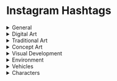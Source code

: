 # Instagram Hashtags

<details><summary>General</summary>

`#1day1drawing #animationconceptart #art #art_promote #art_sharing #art_spotlight #artdailydose #artdiscover #arte #artfido #artgallery #artgallery_page #artgram #artist #artist_dailydose #artist_publicity #artist_sharing #artista #artistic #artistininstagram #artistlife #artistoninstagram #artists #artistsofinsta #artistsofinstagram #artistsonig #artistsoninsta #artistsoninstagram #artistunion #artlife #artlovers #artnerd #artoftheday #artoftheday #artofthedaypicture #artoninsta #artoninstagram #artpassion #arts #arts_gallery #arts_promote #artsanity #artshow #artspotlight #artstagram #artstation #artsy #artwork #artwork_daily #artworldly #contemporaryart #creative #creative_instaart #creative_instaarts #creativeinstaartists #dailydrawing #dailysketch #desenho #designer #dessin #deviantart #dibujo #dopeart #draw #drawdaily #draweveryday #drawing #drawingoftheday #drawings #draws #global_artist #graphic #graphic_art #graphicdesign #graphics #igartwork #illust #illustration #illustrator #illustratorsofinstagram #illustratorsoninstagram #ilustração #ilustracion #ilustración #instaart #instaartdaily #instaarte #instaartes #instaartesanato #instaartexplorer #instaartgallery #instaarthub #instaarthub #instaartis #instaartist #instaartist_ #instaartista #instaartistclub #instaartistcreations #instaartiste #instaartistic #instaartistic #instaartistico #instaartists #instaartistsgram #instaartlovers #instaartoftheday #instaartpics #instaartpop #instaarts #instaartsy #instaartwork #instaartworks #instaarty #instadraw #instadrawinging #instartwork #kunst #lines #myart #myartwork #mydigitalart #nofilter #painting #picture #proartists #scenery #share_paintings #sharingart #sketch #sketchaday #sketchbook #sketches #sketching #visual_enjoyment_gallery #visualart #zeichnen #zeichnung #イラスト #イラストグラム #イラストレーション #イラストレーター #イラスト好きな人と繋がりたい #お絵描き好きな人と繋がりたい #ドローイング #らくがき #描いてみた #描く #絵を描く #그림 #그림계정 #그림스타그램 #그림쟁이 #드로잉 #디자인 #미술 #아트 #일러스타그램 #일러스트 #일러스트레이션 #일러스트레이터 #圖畫 #插圖 #插畫 #画 #画家 #画画 #畫 #畫圖 #畫畫 #絵 #絵画 #繪 #落書`

</details>

  

<details><summary>Digital Art</summary>


`#digital #digitalart #digitalartdesign #digitalartdrawing #digitalarte #digitalartgallery #digitalartist #digitalartistoninstagram #digitalartistry #digitalartists #digitalartistsoninstagram #digitalartlook #digitalartninjas #digitalartoftheday #digitalartoninstagram #digitalartpainting #digitalarts #digitalarts_id #digitalartsociety #digitalartwork #digitalartworks #digitalartz #digitalconceptart #digitalillustration #digitalpainting #instadigitalart #デジ絵 #디지털페인팅 #電繪`

</details>

  

<details><summary>Traditional Art</summary>

``

</details>

  

<details><summary>Concept Art</summary>

`#concept #conceptart #conceptartdesign #conceptartist #conceptartists #conceptartistsoninstagram #conceptarts #conceptartwork #conceptartworld #conceptdesign #conceptual #conceptualart #gameconceptart #originalconceptart #videogameconceptart #컨셉아트 ` 

</details>

  

<details><summary>Visual Development</summary>

`#stylizedart #visdev #visualdevelopment `

</details>

  

<details><summary>Environment</summary>

`#environmentart #environmentconceptart #environmentdesign #exploration`

</details>

  

<details><summary>Vehicles</summary>
 
 ``

</details>

  

<details><summary>Characters</summary>

``

</details>

  